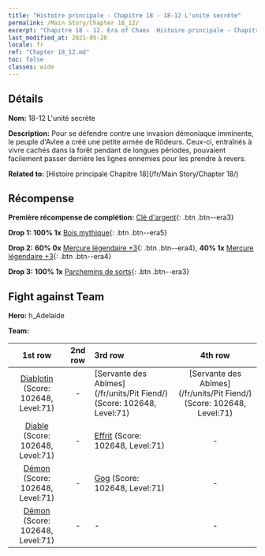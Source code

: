 ```yaml
---
title: "Histoire principale - Chapitre 18 - 18-12 L'unité secrète"
permalink: /Main Story/Chapter 18_12/
excerpt: "Chapitre 18 - 12. Era of Chaos  Histoire principale - Chapitre 18_12. 18-12 L'unité secrète"
last_modified_at: 2021-05-28
locale: fr
ref: "Chapter 18_12.md"
toc: false
classes: wide
---
```


## Détails

 **Nom:** 18-12 L'unité secrète

 **Description:** Pour se défendre contre une invasion démoniaque imminente, le peuple d'Avlee a créé une petite armée de Rôdeurs. Ceux-ci, entraînés à vivre cachés dans la forêt pendant de longues périodes, pouvaient facilement passer derrière les lignes ennemies pour les prendre à revers.

 **Related to:** [Histoire principale Chapitre 18](/fr/Main Story/Chapter 18/)

## Récompense

 **Première récompense de complétion:** [Clé d'argent](/ItemsFR/con_693/){: .btn .btn--era3}

 **Drop 1:** **100% 1x** [Bois mythique](/ItemsFR/mat_62/){: .btn .btn--era5}

 **Drop 2:** **60% 0x** [Mercure légendaire +3](/ItemsFR/mat_56/){: .btn .btn--era4}, **40% 1x** [Mercure légendaire +3](/ItemsFR/mat_56/){: .btn .btn--era4}

 **Drop 3:** **100% 1x** [Parchemins de sorts](/ItemsFR/con_694/){: .btn .btn--era3}


## Fight against Team
 **Hero:** h_Adelaide

 **Team:**


  | 1st row | 2nd row | 3rd row | 4th row |
  |:----:|:----:|:----|:----:|
  | [Diablotin](/fr/units/Imp/) (Score: 102648, Level:71)  | - | [Servante des Abîmes](/fr/units/Pit Fiend/) (Score: 102648, Level:71)  | [Servante des Abîmes](/fr/units/Pit Fiend/) (Score: 102648, Level:71)  |
  | [Diable](/fr/units/Devil/) (Score: 102648, Level:71)  | - | [Effrit](/fr/units/Efreeti/) (Score: 102648, Level:71)  | - |
  | [Démon](/fr/units/Demon/) (Score: 102648, Level:71)  | - | [Gog](/fr/units/Gog/) (Score: 102648, Level:71)  | - |
  | [Démon](/fr/units/Demon/) (Score: 102648, Level:71)  | - | - | - |


